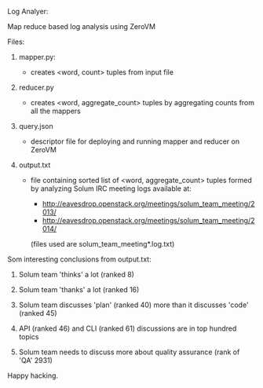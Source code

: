 Log Analyer:

Map reduce based log analysis using ZeroVM


Files:

1) mapper.py:
   - creates <word, count> tuples from input file

2) reducer.py
   - creates <word, aggregate_count> tuples by aggregating
     counts from all the mappers

3) query.json
   - descriptor file for deploying and running mapper and
     reducer on ZeroVM

4) output.txt
   - file containing sorted list of <word, aggregate_count> tuples
     formed by analyzing Solum IRC meeting logs available at:
     - http://eavesdrop.openstack.org/meetings/solum_team_meeting/2013/
     - http://eavesdrop.openstack.org/meetings/solum_team_meeting/2014/

     (files used are solum_team_meeting*.log.txt)


Som interesting conclusions from output.txt:

1) Solum team 'thinks' a lot (ranked 8)

2) Solum team 'thanks' a lot (ranked 16)

3) Solum team discusses 'plan' (ranked 40) more than it discusses 'code' (ranked 45)

4) API (ranked 46) and CLI (ranked 61) discussions are in top hundred topics

5) Solum team needs to discuss more about quality assurance (rank of 'QA' 2931)


Happy hacking.


   

 
